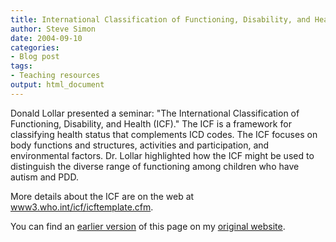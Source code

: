 ```yaml
---
title: International Classification of Functioning, Disability, and Health
author: Steve Simon
date: 2004-09-10
categories:
- Blog post
tags:
- Teaching resources
output: html_document
---
```

Donald Lollar presented a seminar: "The International Classification of
Functioning, Disability, and Health (ICF)." The ICF is a framework for
classifying health status that complements ICD codes. The ICF focuses on
body functions and structures, activities and participation, and
environmental factors. Dr. Lollar highlighted how the ICF might be used
to distinguish the diverse range of functioning among children who have
autism and PDD.

More details about the ICF are on the web at
[www3.who.int/icf/icftemplate.cfm](http://www3.who.int/icf/icftemplate.cfm).

You can find an [earlier version](http://www.pmean.com/04/icf.html) of this page on my [original website](http://www.pmean.com/original_site.html).
